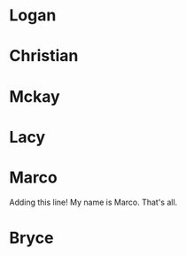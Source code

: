 # Logan

# Christian

# Mckay

# Lacy

# Marco

Adding this line! My name is Marco. That's all.

# Bryce